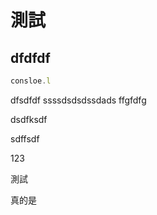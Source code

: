 
# 測試

## dfdfdf

```js
consloe.l
```

dfsdfdf
ssssdsdsdssdads
ffgfdfg

dsdfksdf

sdffsdf

123

測試

真的是
